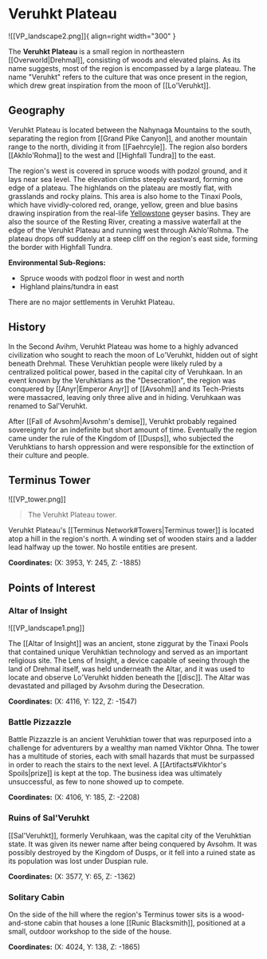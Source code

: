 # Veruhkt Plateau

![[VP_landscape2.png]]{ align=right width="300" }

The **Veruhkt Plateau** is a small region in northeastern [[Overworld|Drehmal]], consisting of woods and elevated plains. As its name suggests, most of the region is encompassed by a large plateau. The name "Veruhkt" refers to the culture that was once present in the region, which drew great inspiration from the moon of [[Lo'Veruhkt]].

## Geography

Veruhkt Plateau is located between the Nahynaga Mountains to the south, separating the region from [[Grand Pike Canyon]], and another mountain range to the north, dividing it from [[Faehrcyle]]. The region also borders [[Akhlo'Rohma]] to the west and [[Highfall Tundra]] to the east.

The region's west is covered in spruce woods with podzol ground, and it lays near sea level. The elevation climbs steeply eastward, forming one edge of a plateau. The highlands on the plateau are mostly flat, with grasslands and rocky plains. This area is also home to the Tinaxi Pools, which have vividly-colored red, orange, yellow, green and blue basins drawing inspiration from the real-life [Yellowstone](https://en.wikipedia.org/wiki/Yellowstone_National_Park) geyser basins. They are also the source of the Resting River, creating a massive waterfall at the edge of the Veruhkt Plateau and running west through Akhlo'Rohma. The plateau drops off suddenly at a steep cliff on the region's east side, forming the border with Highfall Tundra.

**Environmental Sub-Regions:** 

- Spruce woods with podzol floor in west and north <br>
- Highland plains/tundra in east

There are no major settlements in Veruhkt Plateau.

## History

In the Second Avihm, Veruhkt Plateau was home to a highly advanced civilization who sought to reach the moon of Lo'Veruhkt, hidden out of sight beneath Drehmal. These Veruhktian people were likely ruled by a centralized political power, based in the capital city of Veruhkaan. In an event known by the Veruhktians as the "Desecration", the region was conquered by [[Anyr|Emperor Anyr]] of [[Avsohm]] and its Tech-Priests were massacred, leaving only three alive and in hiding. Veruhkaan was renamed to Sal'Veruhkt. 

After [[Fall of Avsohm|Avsohm's demise]], Veruhkt probably regained sovereignty for an indefinite but short amount of time. Eventually the region came under the rule of the Kingdom of [[Dusps]], who subjected the Veruhktians to harsh oppression and were responsible for the extinction of their culture and people. 

## Terminus Tower

![[VP_tower.png]]
> The Veruhkt Plateau tower.

Veruhkt Plateau's [[Terminus Network#Towers|Terminus tower]] is located atop a hill in the region's north. A winding set of wooden stairs and a ladder lead halfway up the tower. No hostile entities are present.

**Coordinates:** (X: 3953, Y: 245, Z: -1885)

## Points of Interest

### Altar of Insight

![[VP_landscape1.png]]

The [[Altar of Insight]] was an ancient, stone ziggurat by the Tinaxi Pools that contained unique Veruhktian technology and served as an important religious site. The Lens of Insight, a device capable of seeing through the land of Drehmal itself, was held underneath the Altar, and it was used to locate and observe Lo'Veruhkt hidden beneath the [[disc]]. The Altar was devastated and pillaged by Avsohm during the Desecration.

**Coordinates:** (X: 4116, Y: 122, Z: -1547)

### Battle Pizzazzle

Battle Pizzazzle is an ancient Veruhktian tower that was repurposed into a challenge for adventurers by a wealthy man named Vikhtor Ohna. The tower has a multitude of stories, each with small hazards that must be surpassed in order to reach the stairs to the next level. A [[Artifacts#Vikhtor's Spoils|prize]] is kept at the top. The business idea was ultimately unsuccessful, as few to none showed up to compete.

**Coordinates:** (X: 4106, Y: 185, Z: -2208)

### Ruins of Sal'Veruhkt

[[Sal'Veruhkt]], formerly Veruhkaan, was the capital city of the Veruhktian state. It was given its newer name after being conquered by Avsohm. It was possibly destroyed by the Kingdom of Dusps, or it fell into a ruined state as its population was lost under Duspian rule.

**Coordinates:** (X: 3577, Y: 65, Z: -1362)

### Solitary Cabin

On the side of the hill where the region's Terminus tower sits is a wood-and-stone cabin that houses a lone [[Runic Blacksmith]], positioned at a small, outdoor workshop to the side of the house.

**Coordinates:** (X: 4024, Y: 138, Z: -1865)

